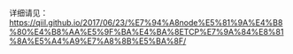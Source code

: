 详细请见：
https://qiil.github.io/2017/06/23/%E7%94%A8node%E5%81%9A%E4%B8%80%E4%B8%AA%E5%9F%BA%E4%BA%8ETCP%E7%9A%84%E8%81%8A%E5%A4%A9%E7%A8%8B%E5%BA%8F/
